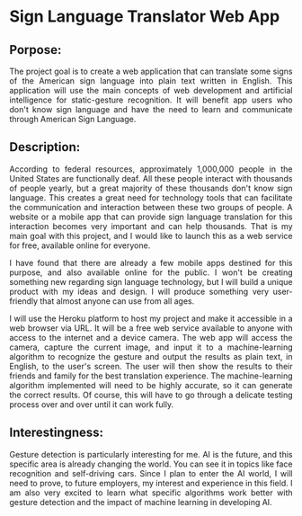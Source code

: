 <h1>Sign Language Translator Web App</h1>
<h2>Porpose:</h2>
<p align="justify">The project goal is to create a web application that can translate some signs of the American sign language into plain text written in English. This application will use the main concepts of web development and artificial intelligence for static-gesture recognition. It will benefit app users who don't know sign language and have the need to learn and communicate through American Sign Language.</p>
<h2>Description:</h2>
<p align="justify">According to federal resources, approximately 1,000,000 people in the United States are functionally deaf. All these people interact with thousands of people yearly, but a great majority of these thousands don't know sign language. This creates a great need for technology tools that can facilitate the communication and interaction between these two groups of people. A website or a mobile app that can provide sign language translation for this interaction becomes very important and can help thousands. That is my main goal with this project, and I would like to launch this as a web service for free, available online for everyone.</p>
<p align="justify">I have found that there are already a few mobile apps destined for this purpose, and also available online for the public. I won't be creating something new regarding sign language technology, but I will build a unique product with my ideas and design. I will produce something very user-friendly that almost anyone can use from all ages.</p> 
<p align="justify">I will use the Heroku platform to host my project and make it accessible in a web browser via URL. It will be a free web service available to anyone with access to the internet and a device camera. The web app will access the camera, capture the current image, and input it to a machine-learning algorithm to recognize the gesture and output the results as plain text, in English, to the user's screen. The user will then show the results to their friends and family for the best translation experience. The machine-learning algorithm implemented will need to be highly accurate, so it can generate the correct results. Of course, this will have to go through a delicate testing process over and over until it can work fully.</p>
<h2>Interestingness:</h2>
<p align="justify">Gesture detection is particularly interesting for me. AI is the future, and this specific area is already changing the world. You can see it in topics like face recognition and self-driving cars. Since I plan to enter the AI world, I will need to prove, to future employers, my interest and experience in this field. I am also very excited to learn what specific algorithms work better with gesture detection and the impact of machine learning in developing AI. </p>
